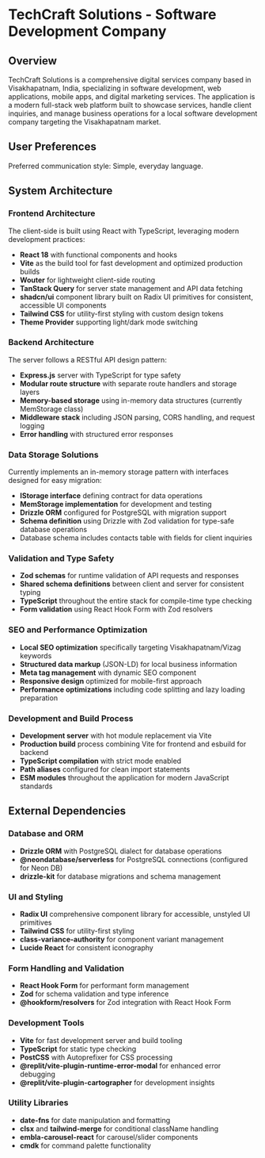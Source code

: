 # TechCraft Solutions - Software Development Company

## Overview

TechCraft Solutions is a comprehensive digital services company based in Visakhapatnam, India, specializing in software development, web applications, mobile apps, and digital marketing services. The application is a modern full-stack web platform built to showcase services, handle client inquiries, and manage business operations for a local software development company targeting the Visakhapatnam market.

## User Preferences

Preferred communication style: Simple, everyday language.

## System Architecture

### Frontend Architecture
The client-side is built using React with TypeScript, leveraging modern development practices:
- **React 18** with functional components and hooks
- **Vite** as the build tool for fast development and optimized production builds
- **Wouter** for lightweight client-side routing
- **TanStack Query** for server state management and API data fetching
- **shadcn/ui** component library built on Radix UI primitives for consistent, accessible UI components
- **Tailwind CSS** for utility-first styling with custom design tokens
- **Theme Provider** supporting light/dark mode switching

### Backend Architecture
The server follows a RESTful API design pattern:
- **Express.js** server with TypeScript for type safety
- **Modular route structure** with separate route handlers and storage layers
- **Memory-based storage** using in-memory data structures (currently MemStorage class)
- **Middleware stack** including JSON parsing, CORS handling, and request logging
- **Error handling** with structured error responses

### Data Storage Solutions
Currently implements an in-memory storage pattern with interfaces designed for easy migration:
- **IStorage interface** defining contract for data operations
- **MemStorage implementation** for development and testing
- **Drizzle ORM** configured for PostgreSQL with migration support
- **Schema definition** using Drizzle with Zod validation for type-safe database operations
- Database schema includes contacts table with fields for client inquiries

### Validation and Type Safety
- **Zod schemas** for runtime validation of API requests and responses
- **Shared schema definitions** between client and server for consistent typing
- **TypeScript** throughout the entire stack for compile-time type checking
- **Form validation** using React Hook Form with Zod resolvers

### SEO and Performance Optimization
- **Local SEO optimization** specifically targeting Visakhapatnam/Vizag keywords
- **Structured data markup** (JSON-LD) for local business information
- **Meta tag management** with dynamic SEO component
- **Responsive design** optimized for mobile-first approach
- **Performance optimizations** including code splitting and lazy loading preparation

### Development and Build Process
- **Development server** with hot module replacement via Vite
- **Production build** process combining Vite for frontend and esbuild for backend
- **TypeScript compilation** with strict mode enabled
- **Path aliases** configured for clean import statements
- **ESM modules** throughout the application for modern JavaScript standards

## External Dependencies

### Database and ORM
- **Drizzle ORM** with PostgreSQL dialect for database operations
- **@neondatabase/serverless** for PostgreSQL connections (configured for Neon DB)
- **drizzle-kit** for database migrations and schema management

### UI and Styling
- **Radix UI** comprehensive component library for accessible, unstyled UI primitives
- **Tailwind CSS** for utility-first styling
- **class-variance-authority** for component variant management
- **Lucide React** for consistent iconography

### Form Handling and Validation
- **React Hook Form** for performant form management
- **Zod** for schema validation and type inference
- **@hookform/resolvers** for Zod integration with React Hook Form

### Development Tools
- **Vite** for fast development server and build tooling
- **TypeScript** for static type checking
- **PostCSS** with Autoprefixer for CSS processing
- **@replit/vite-plugin-runtime-error-modal** for enhanced error debugging
- **@replit/vite-plugin-cartographer** for development insights

### Utility Libraries
- **date-fns** for date manipulation and formatting
- **clsx** and **tailwind-merge** for conditional className handling
- **embla-carousel-react** for carousel/slider components
- **cmdk** for command palette functionality